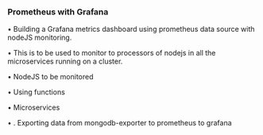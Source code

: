 ### Prometheus with Grafana
•  Building a Grafana metrics dashboard using prometheus data source with nodeJS monitoring.

•  This is to be used to monitor to processors of nodejs in all the microservices running on a cluster.

•  NodeJS to be monitored

•  Using functions

•  Microservices 

• . Exporting data from mongodb-exporter to prometheus to grafana

